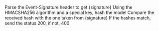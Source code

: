 Parse the Event-Signature header to get {signature}
Using the HMACSHA256 algorithm and a special key, hash the model
Compare the received hash with the one taken from {signature}
If the hashes match, send the status 200, if not, 400
